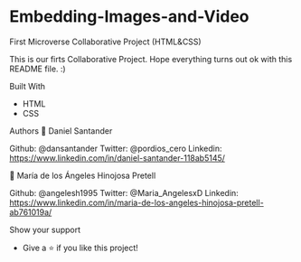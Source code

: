 # Embedding-Images-and-Video
First Microverse Collaborative Project (HTML&amp;CSS)

This is our firts Collaborative Project. Hope everything turns out ok with this README file. :)

Built With
- HTML
- CSS


Authors
👤 Daniel Santander

Github: @dansantander
Twitter: @pordios_cero
Linkedin: https://www.linkedin.com/in/daniel-santander-118ab5145/


👤 María de los Ángeles Hinojosa Pretell

Github: @angelesh1995
Twitter: @Maria_AngelesxD
Linkedin: https://www.linkedin.com/in/maria-de-los-angeles-hinojosa-pretell-ab761019a/


Show your support
- Give a ⭐️ if you like this project!
